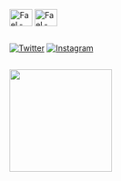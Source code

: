 <!--
**FaaaaeeeeL/FaaaaeeeeL** is a ✨ _special_ ✨ repository because its `README.md` (this file) appears on your GitHub profile.

Here are some ideas to get you started:


- 🌱 Um dia serei o Hokage DEV...
- ⚡ Fun fact: HAHA ...
-->

  
  ##
  
  <div style="display: inline_block"><br>
  <img align="center" alt="FaeL-Linux" height="30" width="40" src="https://cdn.jsdelivr.net/gh/devicons/devicon/icons/linux/linux-original.svg">
  <img align="center" alt="FaeL-Windows" height="30" width="40" src="https://cdn.jsdelivr.net/gh/devicons/devicon/icons/windows8/windows8-original.svg">
  
 ##
 
 <div> 
<!-- <a href='https://github.com/Fael96' target="_blank"><img alt='Github' src='https://img.shields.io/badge/Github-100000?style=for-the-badge&logo=Github&logoColor=white&labelColor=black&color=black'/></a> -->
<a href='https://twitter.com/GoticoAgricola' target="_blank"><img alt='Twitter' src='https://img.shields.io/badge/Twitter-100000?style=for-the-badge&logo=Twitter&logoColor=FFFFFF&labelColor=050505&color=black'/></a>
<a href='https://www.instagram.com/goticoagricola/' target="_blank"><img alt='Instagram' src='https://img.shields.io/badge/Instagram-100000?style=for-the-badge&logo=Instagram&logoColor=FFFFFF&labelColor=050505&color=black'/></a>
   
   ##
   <div>
  
  <img  height="180em" src="https://github-readme-stats.vercel.app/api?username=Fael96&show_icons=true&theme=midnight-purple&include_all_commits=true&count_private=true"/>
     
<!-- <img width="41%" height="195px" src="https://github-readme-stats.vercel.app/api/top-langs/?username=Fael96&layout=compact&hide_border=true&title_color=8A2BE2&text_color=ff91a4&bg_color=0d1117" />
</div> -->


